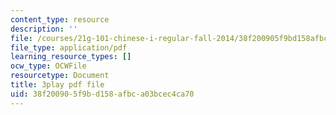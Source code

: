 ```yaml
---
content_type: resource
description: ''
file: /courses/21g-101-chinese-i-regular-fall-2014/38f200905f9bd158afbca03bcec4ca70_fRWCYq5qxL4.pdf
file_type: application/pdf
learning_resource_types: []
ocw_type: OCWFile
resourcetype: Document
title: 3play pdf file
uid: 38f20090-5f9b-d158-afbc-a03bcec4ca70
---
```

